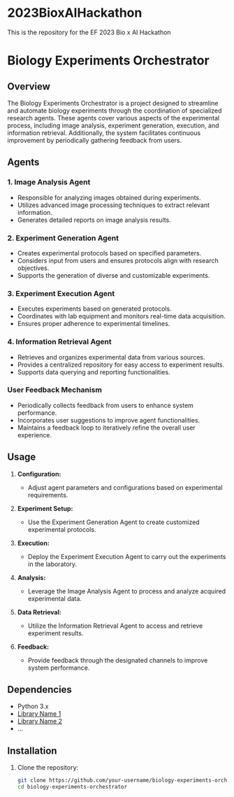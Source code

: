 # 2023BioxAIHackathon
This is the repository for the EF 2023 Bio x AI Hackathon

# Biology Experiments Orchestrator

## Overview

The Biology Experiments Orchestrator is a project designed to streamline and automate biology experiments through the coordination of specialized research agents. These agents cover various aspects of the experimental process, including image analysis, experiment generation, execution, and information retrieval. Additionally, the system facilitates continuous improvement by periodically gathering feedback from users.

## Agents

### 1. Image Analysis Agent

- Responsible for analyzing images obtained during experiments.
- Utilizes advanced image processing techniques to extract relevant information.
- Generates detailed reports on image analysis results.

### 2. Experiment Generation Agent

- Creates experimental protocols based on specified parameters.
- Considers input from users and ensures protocols align with research objectives.
- Supports the generation of diverse and customizable experiments.

### 3. Experiment Execution Agent

- Executes experiments based on generated protocols.
- Coordinates with lab equipment and monitors real-time data acquisition.
- Ensures proper adherence to experimental timelines.

### 4. Information Retrieval Agent

- Retrieves and organizes experimental data from various sources.
- Provides a centralized repository for easy access to experiment results.
- Supports data querying and reporting functionalities.

### User Feedback Mechanism

- Periodically collects feedback from users to enhance system performance.
- Incorporates user suggestions to improve agent functionalities.
- Maintains a feedback loop to iteratively refine the overall user experience.

## Usage

1. **Configuration:**
   - Adjust agent parameters and configurations based on experimental requirements.

2. **Experiment Setup:**
   - Use the Experiment Generation Agent to create customized experimental protocols.

3. **Execution:**
   - Deploy the Experiment Execution Agent to carry out the experiments in the laboratory.

4. **Analysis:**
   - Leverage the Image Analysis Agent to process and analyze acquired experimental data.

5. **Data Retrieval:**
   - Utilize the Information Retrieval Agent to access and retrieve experiment results.

6. **Feedback:**
   - Provide feedback through the designated channels to improve system performance.

## Dependencies

- Python 3.x
- [Library Name 1](link_to_library_1)
- [Library Name 2](link_to_library_2)
- ...

## Installation

1. Clone the repository:

   ```bash
   git clone https://github.com/your-username/biology-experiments-orchestrator.git
   cd biology-experiments-orchestrator

